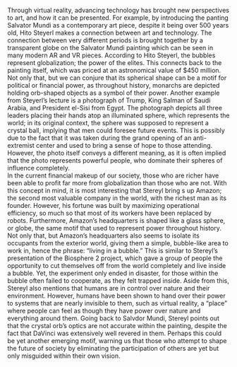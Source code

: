 Through virtual reality, advancing technology has brought new perspectives to art, and how it can be presented. For example, by introducing the panting Salvator Mundi as a contemporary art piece, despite it being over 500 years old, Hito Steyerl makes a connection between art and technology. The connection between very different periods is brought together by a transparent globe on the Salvator Mundi painting which can be seen in many modern AR and VR pieces. According to Hito Steyerl, the bubbles represent globalization; the power of the elites. This connects back to the painting itself, which was priced at an astronomical value of $450 million. Not only that, but we can conjure that its spherical shape can be a motif for political or financial power, as throughout history, monarchs are depicted holding orb-shaped objects as a symbol of their power. 
Another example from Steyerl’s lecture is a photograph of Trump, King Salman of Saudi Arabia, and President el-Sisi from Egypt. The photograph depicts all three leaders placing their hands atop an illuminated sphere, which represents the world; in its original context, the sphere was supposed to represent a crystal ball, implying that men could foresee future events. This is possibly due to the fact that it was taken during the grand opening of an anti-extremist center and used to bring a sense of hope to those attending. However, the photo itself conveys a different meaning, as it is often implied that the photo represents powerful people, who dominate their spheres of influence completely.  
In the current financial makeup of our society, those who are richer have been able to profit far more from globalization than those who are not. With this concept in mind, it is most interesting that Stereyl bring s up Amazon; the second most valuable company in the world, with the richest man as its founder. However, his fortune was built by maximizing operational efficiency, so much so that most of its workers have been replaced by robots. Furthermore, Amazon’s headquarters is shaped like a glass sphere, or globe, the same motif that used to represent power throughout history. Not only that, but Amazon’s headquarters also seems to isolate its occupants from the exterior world, giving them a simple, bubble-like area to work in, hence the phrase: “living in a bubble.” This is similar to Stereyl’s presentation of the Biosphere 2 project, which gave a group of people the opportunity to cut themselves off from the world completely and live inside a bubble. Yet, the experiment only ended in disaster, for those within the bubble often failed to cooperate, as they felt trapped inside. 
Aside from this, Stereyl also mentions that humans are in control over nature and their environment. However, humans have been shown to hand over their power to systems that are nearly invisible to them, such as virtual reality, a “place” where people can feel as though they have power over nature and everything around them. 
Going back to Salvdor Mundi, Stereyl points out that the crystal orb’s optics are not accurate within the painting, despite the fact that DaVinci was extensively well revered in them. Perhaps this could be yet another emerging motif, warning us that those who attempt to shape the future of society by eliminating the participation of others are yet but only misguided within their own vision. 
